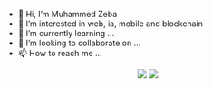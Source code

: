 - 👋 Hi, I’m Muhammed Zeba
- 👀 I’m interested in web, ia, mobile and blockchain
- 🌱 I’m currently learning ...
- 💞️ I’m looking to collaborate on ...
- 📫 How to reach me ...


<p align="center">
 <img src="https://github-readme-stats.vercel.app/api?username=parice02&theme=tokyonight&count_private=true&show_icons=true"/>
 <img src="https://github-readme-stats.vercel.app/api/top-langs/?username=parice02&theme=tokyonight&count_private=true&layout=compact"/>
</p>  

<!---
parice02/parice02 is a ✨ special ✨ repository because its `README.md` (this file) appears on your GitHub profile.
You can click the Preview link to take a look at your changes.
--->
